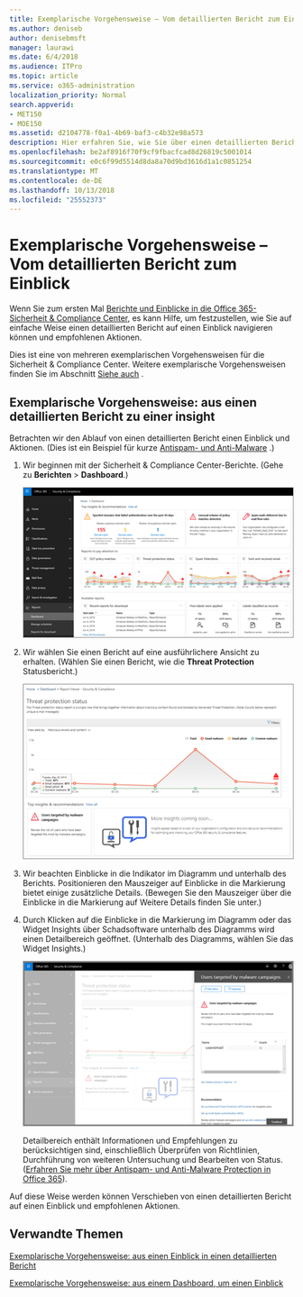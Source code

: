 ```yaml
---
title: Exemplarische Vorgehensweise – Vom detaillierten Bericht zum Einblick
ms.author: deniseb
author: denisebmsft
manager: laurawi
ms.date: 6/4/2018
ms.audience: ITPro
ms.topic: article
ms.service: o365-administration
localization_priority: Normal
search.appverid:
- MET150
- MOE150
ms.assetid: d2104778-f0a1-4b69-baf3-c4b32e98a573
description: Hier erfahren Sie, wie Sie über einen detaillierten Bericht an einen Einblick in empfohlenen Aktionen in das Wertpapier verschieben können &amp; Compliance Center.
ms.openlocfilehash: be2af8916f70f9cf9fbacfcad8d26819c5001014
ms.sourcegitcommit: e0c6f99d5514d8da8a70d9bd3616d1a1c0851254
ms.translationtype: MT
ms.contentlocale: de-DE
ms.lasthandoff: 10/13/2018
ms.locfileid: "25552373"
---
```

# <a name="walkthrough---from-a-detailed-report-to-an-insight"></a>Exemplarische Vorgehensweise – Vom detaillierten Bericht zum Einblick

Wenn Sie zum ersten Mal [Berichte und Einblicke in die Office 365-Sicherheit &amp; Compliance Center](reports-and-insights-in-security-and-compliance.md), es kann Hilfe, um festzustellen, wie Sie auf einfache Weise einen detaillierten Bericht auf einen Einblick navigieren können und empfohlenen Aktionen. 
  
Dies ist eine von mehreren exemplarischen Vorgehensweisen für die Sicherheit &amp; Compliance Center. Weitere exemplarische Vorgehensweisen finden Sie im Abschnitt [Siehe auch](#related-topics) . 
  
## <a name="walkthrough-from-a-detailed-report-to-an-insight"></a>Exemplarische Vorgehensweise: aus einen detaillierten Bericht zu einer insight

Betrachten wir den Ablauf von einen detaillierten Bericht einen Einblick und Aktionen. (Dies ist ein Beispiel für kurze [Antispam- und Anti-Malware](anti-spam-and-anti-malware-protection.md) .) 
  
1. Wir beginnen mit der Sicherheit &amp; Compliance Center-Berichte. (Gehe zu **Berichten** \> **Dashboard**.)
    
    ![In das Wertpapier &amp; Compliance Center, navigieren Sie zur Berichte \> Dashboard](media/68f3bb7c-b4f7-4cca-904b-478643a93c94.png)
  
2. Wir wählen Sie einen Bericht auf eine ausführlichere Ansicht zu erhalten. (Wählen Sie einen Bericht, wie die **Threat Protection** Statusbericht.) 
    
    ![Threat Protection Statusbericht insights](media/f47d7dbd-816a-47ba-b8db-53919fbed192.png)
  
3. Wir beachten Einblicke in die Indikator im Diagramm und unterhalb des Berichts. Positionieren den Mauszeiger auf Einblicke in die Markierung bietet einige zusätzliche Details. (Bewegen Sie den Mauszeiger über die Einblicke in die Markierung auf Weitere Details finden Sie unter.)
    
4. Durch Klicken auf die Einblicke in die Markierung im Diagramm oder das Widget Insights über Schadsoftware unterhalb des Diagramms wird einen Detailbereich geöffnet. (Unterhalb des Diagramms, wählen Sie das Widget Insights.)
    
    ![Details für Rückschlüsse auf Schadsoftware](media/2c8bccc5-ca4e-4bb9-ad4c-55fcee0535b7.png)
  
    Detailbereich enthält Informationen und Empfehlungen zu berücksichtigen sind, einschließlich Überprüfen von Richtlinien, Durchführung von weiteren Untersuchung und Bearbeiten von Status. ([Erfahren Sie mehr über Antispam- und Anti-Malware Protection in Office 365](anti-spam-and-anti-malware-protection.md)).
    
Auf diese Weise werden können Verschieben von einen detaillierten Bericht auf einen Einblick und empfohlenen Aktionen. 
  
## <a name="related-topics"></a>Verwandte Themen

[Exemplarische Vorgehensweise: aus einen Einblick in einen detaillierten Bericht](from-an-insight-to-a-detailed-report.md)
  
[Exemplarische Vorgehensweise: aus einem Dashboard, um einen Einblick](from-a-dashboard-to-an-insight.md)
  

